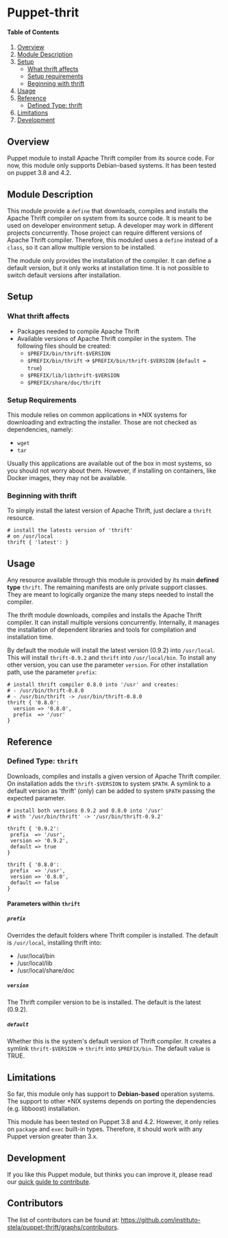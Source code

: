 # Puppet-thrit

#### Table of Contents

1. [Overview](#overview)
2. [Module Description](#module-description)
3. [Setup](#setup)
    * [What thrift affects](#what-thrift-affects)
    * [Setup requirements](#setup-requirements)
    * [Beginning with thrift](#beginning-with-thrift)
4. [Usage](#usage)
5. [Reference](#reference)
    * [Defined Type: thrift](#defined-type-thrift)
5. [Limitations](#limitations)
6. [Development](#development)

## Overview

Puppet module to install Apache Thrift compiler from its source code.
For now, this module only supports Debian-based systems.
It has been tested on puppet 3.8 and 4.2.

## Module Description

This module provide a `define` that downloads, compiles and installs the Apache Thrift compiler on
system from its source code. It is meant to be used on developer environment setup. A developer
may work in different projects concurrently. Those project can require different versions of Apache
Thrift compiler. Therefore, this moduled uses a `define` instead of a `class`, so it can allow
multiple version to be installed.

The module only provides the installation of the compiler. It can define a default version, but it
only works at installation time. It is not possible to switch default versions after installation.

## Setup

### What thrift affects

- Packages needed to compile Apache Thrift
- Available versions of Apache Thrift compiler in the system. The following files should be created:
  - `$PREFIX/bin/thrift-$VERSION`
  - `$PREFIX/bin/thrift` -> `$PREFIX/bin/thrift-$VERSION` (`default = true`)
  - `$PREFIX/lib/libthrift-$VERSION`
  - `$PREFIX/share/doc/thrift`

### Setup Requirements

This module relies on common applications in \*NIX systems for downloading and extracting the installer. Those are not checked as dependencies, namely:
- `wget`
- `tar`

Usually this applications are available out of the box in most systems, so you should not worry about them. However, if installing on containers, like Docker images, they may not be available.


### Beginning with thrift

To simply install the latest version of Apache Thrift, just declare a `thrift` resource.

```puppet
# install the latests version of 'thrift'
# on /usr/local
thrift { 'latest': }
```

## Usage

Any resource available through this module is provided by its main **defined type** `thrift`. The remaining manifests are only private support classes. They are meant to logically organize the many steps needed to install the compiler.

The thrift module downloads, compiles and installs the Apache Thrift compiler. It can install multiple versions concurrently. Internally, it manages the installation of dependent libraries and tools for compilation and installation time.

By default the module will install the latest version (0.9.2) into `/usr/local`. This will install `thrift-0.9.2` and `thrift` into `/usr/local/bin`. To install any other version, you can use the parameter `version`. For other installation path, use the parameter `prefix`:

```puppet
# install thrift compiler 0.8.0 into '/usr' and creates:
# - /usr/bin/thrift-0.8.0
# - /usr/bin/thrift -> /usr/bin/thrift-0.8.0
thrift { '0.8.0':
  version => '0.8.0',
  prefix  => '/usr'
}
```

## Reference

### Defined Type: `thrift`

Downloads, compiles and installs a given version of Apache Thrift compiler.
On installation adds the `thrift-$VERSION` to system `$PATH`.
A symlink to a default version as 'thrift' (only) can be added to system `$PATH` passing
the expected parameter.

```puppet
# install both versions 0.9.2 and 0.8.0 into '/usr'
# with '/usr/bin/thrift' -> '/usr/bin/thrift-0.9.2'

thrift { '0.9.2':
 prefix  => '/usr',
 version => '0.9.2',
 default => true
}

thrift { '0.8.0':
 prefix  => '/usr',
 version => '0.8.0',
 default => false
}
```
#### Parameters within `thrift`
##### `prefix`
Overrides the default folders where Thrift compiler is installed.
The default is `/usr/local`, installing thrift into:
- /usr/local/bin
- /usr/local/lib
- /usr/local/share/doc

##### `version`
The Thrift compiler version to be is installed. The default is the latest (0.9.2).

##### `default`
Whether this is the system's default version of Thrift compiler.
It creates a symlink `thrift-$VERSION` -> `thrift` into `$PREFIX/bin`.
The default value is TRUE.

## Limitations

So far, this module only has support to **Debian-based** operation systems. The support to other \*NIX systems depends on porting the dependencies (e.g. libboost) installation.

This module has been tested on Puppet 3.8 and 4.2. However, it only relies on `package` and `exec` built-in types. Therefore, it should work with any Puppet version greater than 3.x.

## Development

If you like this Puppet module, but thinks you can improve it, please read our [quick guide to contribute][constributing-code-guide].

## Contributors

The list of contributors can be found at: https://github.com/instituto-stela/puppet-thrift/graphs/contributors.


[constributing-code-guide]: https://github.com/instituto-stela/guidelines/opensource/contributing.md
